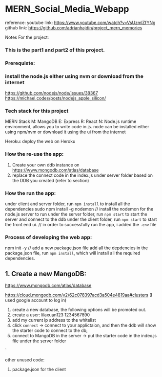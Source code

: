 # MERN_Social_Media_Webapp

reference: 
youtube link: https://www.youtube.com/watch?v=VsUzmlZfYNg
github link: https://github.com/adrianhajdin/project_mern_memories

Notes For the project: 
### This is the part1 and part2 of this project. 


### Prerequiste:
### install the node.js either using nvm or download from the internet
https://github.com/nodejs/node/issues/38367
https://michael.codes/posts/nodejs_apple_silicon/

### Tech stack for this project
MERN Stack
M: MangoDB
E: Express
R: React
N: Node.js runtime environment, allows you to write code in js. node can be installed either using npm/nvm or download it using the ui from the internet

Heroku: deploy the web on Heroku

### How the re-use the app:
1. Create your own ddb instance on https://www.mongodb.com/atlas/database
2. replace the connect code in the index.js under server folder based on the DDB you created (refer to section)



### How the run the app:
under client and server folder, run `npm install` to install all the dependencies
sudo npm install -g nodemon // install the nodemon for the node.js server to run
under the server folder, run `npm start` to start the server and connect to the ddb
under the client folder, run `npm start` to start the front end ui. // in order to successfully run the app, i added the `.env` file


### Process of developing the web app: 
npm init -y // add a new package.json file
add all the depdencies in the package.json file, run `npm install`, which will install all the required dependencies.

## 1. Create a new MangoDB:
https://www.mongodb.com/atlas/database

https://cloud.mongodb.com/v2/62c078397acd3a504e4819aa#clusters (I used google account to log in)
 1. create a new database, the following options will be promoted out. 
 2. create a user: lilaxuan123 1234567890
 3. add my current ip address to the whitelist
 4. click `connect` -> connect to your applictaion, and then the ddb will show the starter code to connect to the db, 
 5. connect to MangoDB in the server -> put the starter code in the index.js file under the server folder


`




other unused code:
1. package.json for the client
<!-- // {
//   "name": "client",
//   "version": "0.1.0",
//   "private": true,
//   "dependencies": {
//     "@testing-library/jest-dom": "^5.14.1",
//     "@testing-library/react": "^13.0.0",
//     "@testing-library/user-event": "^13.2.1",
//     "react": "^18.2.0",
//     "react-dom": "^18.2.0",
//     "react-scripts": "5.0.1",
//     "web-vitals": "^2.1.0"
//   },
//   "scripts": {
//     "start": "react-scripts start",
//     "build": "react-scripts build",
//     "test": "react-scripts test",
//     "eject": "react-scripts eject"
//   },
//   "eslintConfig": {
//     "extends": [
//       "react-app",
//       "react-app/jest"
//     ]
//   },
//   "browserslist": {
//     "production": [
//       ">0.2%",
//       "not dead",
//       "not op_mini all"
//     ],
//     "development": [
//       "last 1 chrome version",
//       "last 1 firefox version",
//       "last 1 safari version"
//     ]
//   }
// } -->